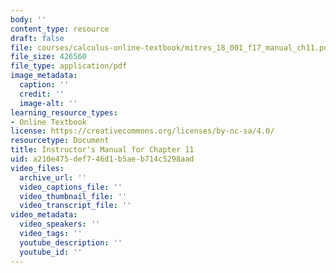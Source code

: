 ```yaml
---
body: ''
content_type: resource
draft: false
file: courses/calculus-online-textbook/mitres_18_001_f17_manual_ch11.pdf
file_size: 426560
file_type: application/pdf
image_metadata:
  caption: ''
  credit: ''
  image-alt: ''
learning_resource_types:
- Online Textbook
license: https://creativecommons.org/licenses/by-nc-sa/4.0/
resourcetype: Document
title: Instructor's Manual for Chapter 11
uid: a210e475-def7-46d1-b5ae-b714c5298aad
video_files:
  archive_url: ''
  video_captions_file: ''
  video_thumbnail_file: ''
  video_transcript_file: ''
video_metadata:
  video_speakers: ''
  video_tags: ''
  youtube_description: ''
  youtube_id: ''
---
```

